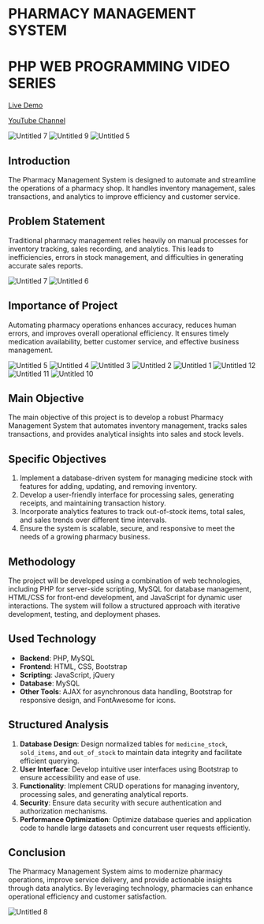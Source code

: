# PHARMACY MANAGEMENT SYSTEM 
# PHP WEB PROGRAMMING VIDEO SERIES

[Live Demo](http://pharmacy300.scienceontheweb.net/)

[YouTube Channel](https://www.youtube.com/channel/UCjepDdFYKzVHFiOhsiVVffQ)

![Untitled 7](https://github.com/user-attachments/assets/1fad0f09-4ec2-44d1-bcf6-65c109a6373a)
![Untitled 9](https://github.com/user-attachments/assets/ec4de824-cf2d-4918-b826-693f78856b2d)
![Untitled 5](https://github.com/user-attachments/assets/abd765ce-59d0-4e0f-8906-06c7365c3add)

## Introduction
The Pharmacy Management System is designed to automate and streamline the operations of a pharmacy shop. It handles inventory management, sales transactions, and analytics to improve efficiency and customer service.

## Problem Statement
Traditional pharmacy management relies heavily on manual processes for inventory tracking, sales recording, and analytics. This leads to inefficiencies, errors in stock management, and difficulties in generating accurate sales reports.

![Untitled 7](https://github.com/user-attachments/assets/7f51be95-1192-4c18-97ff-7f81077d24d1)
![Untitled 6](https://github.com/user-attachments/assets/54cbcce7-ab46-440d-9d4d-65e0f264d223)

## Importance of Project
Automating pharmacy operations enhances accuracy, reduces human errors, and improves overall operational efficiency. It ensures timely medication availability, better customer service, and effective business management.

![Untitled 5](https://github.com/user-attachments/assets/5ba2e379-8c74-43ff-a12c-a0c543f5f685)
![Untitled 4](https://github.com/user-attachments/assets/46ad8432-f65d-4ae5-bae6-4ec710e6d9ae)
![Untitled 3](https://github.com/user-attachments/assets/f5a1c0c9-013d-4833-a3c8-9b7d6040c305)
![Untitled 2](https://github.com/user-attachments/assets/6e61ec86-e794-4dff-8564-9afd4614650d)
![Untitled 1](https://github.com/user-attachments/assets/9ca3aaa8-de39-4b22-b250-bc4f60070678)
![Untitled 12](https://github.com/user-attachments/assets/84374e72-2c7b-470c-bd71-75032875c884)
![Untitled 11](https://github.com/user-attachments/assets/1cd0c2ef-3a33-422a-bc2e-065db8621ccf)
![Untitled 10](https://github.com/user-attachments/assets/a710ef73-d211-41b7-a4d2-e9c424d024c8)

## Main Objective
The main objective of this project is to develop a robust Pharmacy Management System that automates inventory management, tracks sales transactions, and provides analytical insights into sales and stock levels.

## Specific Objectives
1. Implement a database-driven system for managing medicine stock with features for adding, updating, and removing inventory.
2. Develop a user-friendly interface for processing sales, generating receipts, and maintaining transaction history.
3. Incorporate analytics features to track out-of-stock items, total sales, and sales trends over different time intervals.
4. Ensure the system is scalable, secure, and responsive to meet the needs of a growing pharmacy business.

## Methodology
The project will be developed using a combination of web technologies, including PHP for server-side scripting, MySQL for database management, HTML/CSS for front-end development, and JavaScript for dynamic user interactions. The system will follow a structured approach with iterative development, testing, and deployment phases.

## Used Technology
- **Backend**: PHP, MySQL
- **Frontend**: HTML, CSS, Bootstrap
- **Scripting**: JavaScript, jQuery
- **Database**: MySQL
- **Other Tools**: AJAX for asynchronous data handling, Bootstrap for responsive design, and FontAwesome for icons.

## Structured Analysis
1. **Database Design**: Design normalized tables for `medicine_stock`, `sold_items`, and `out_of_stock` to maintain data integrity and facilitate efficient querying.
2. **User Interface**: Develop intuitive user interfaces using Bootstrap to ensure accessibility and ease of use.
3. **Functionality**: Implement CRUD operations for managing inventory, processing sales, and generating analytical reports.
4. **Security**: Ensure data security with secure authentication and authorization mechanisms.
5. **Performance Optimization**: Optimize database queries and application code to handle large datasets and concurrent user requests efficiently.

## Conclusion
The Pharmacy Management System aims to modernize pharmacy operations, improve service delivery, and provide actionable insights through data analytics. By leveraging technology, pharmacies can enhance operational efficiency and customer satisfaction.

![Untitled 8](https://github.com/user-attachments/assets/297c608e-e4d1-4249-a9d5-47b529ac964f)



